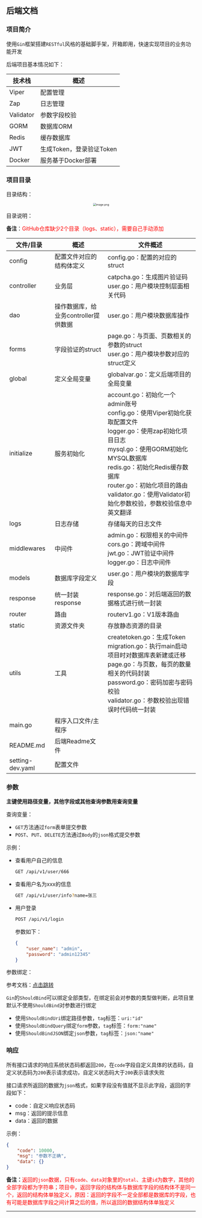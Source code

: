 ## 后端文档

### 项目简介

使用`Gin`框架搭建`RESTful`风格的基础脚手架，开箱即用，快速实现项目的业务功能开发

后端项目基本情况如下：

| 技术栈    | 概述                     |
| --------- | ------------------------ |
| Viper     | 配置管理                 |
| Zap       | 日志管理                 |
| Validator | 参数字段校验             |
| GORM      | 数据库ORM                |
| Redis     | 缓存数据库               |
| JWT       | 生成Token，登录验证Token |
| Docker    | 服务基于Docker部署       |


### 项目目录

目录结构：

<div align="center"><img src="http://tva1.sinaimg.cn/large/0079DIvogy1h8s6vz185wj30ho0rs42c.jpg" alt="image.png" style="zoom:50%;" /></div>

目录说明：

**备注**：<font color=Red>GitHub仓库缺少2个目录（logs、static），需要自己手动添加</font>

| 文件/目录        | 概述                                 | 文件概述                                                     |
| ---------------- | ------------------------------------ | ------------------------------------------------------------ |
| config           | 配置文件对应的结构体定义             | config.go：配置的对应的struct                                |
| controller       | 业务层                               | catpcha.go：生成图片验证码<br>user.go：用户模块控制层面相关代码 |
| dao              | 操作数据库，给业务controller提供数据 | user.go：用户模块数据库操作                                  |
| forms            | 字段验证的struct                     | page.go：与页面、页数相关的参数的struct<br>user.go：用户模块参数对应的struct定义 |
| global           | 定义全局变量                         | globalvar.go：定义后端项目的全局变量                         |
| initialize       | 服务初始化                           | account.go：初始化一个admin账号<br>config.go：使用Viper初始化获取配置文件<br>logger.go：使用zap初始化项目日志<br>mysql.go：使用GORM初始化MYSQL数据库<br>redis.go：初始化Redis缓存数据库<br>router.go：初始化项目的路由<br>validator.go：使用Validator初始化参数校验，参数校验信息中英文翻译 |
| logs             | 日志存储                             | 存储每天的日志文件                                           |
| middlewares      | 中间件                               | admin.go：权限相关的中间件<br>cors.go：跨域中间件<br>jwt.go：JWT验证中间件<br>logger.go：日志中间件 |
| models           | 数据库字段定义                       | user.go：用户模块的数据库字段                                |
| response         | 统一封装response                     | response.go：对后端返回的数据格式进行统一封装                |
| router           | 路由                                 | routerv1.go：V1版本路由                                      |
| static           | 资源文件夹                           | 存放静态资源的目录                                           |
| utils            | 工具                                 | createtoken.go：生成Token<br>migration.go：执行main启动项目时对数据库表新建或迁移<br>page.go：与页数，每页的数量相关的代码封装<br>password.go：密码加密与密码校验<br>validator.go：参数校验出现错误时代码统一封装 |
| main.go          | 程序入口文件/主程序                  |                                                              |
| README.md        | 后端Readme文件                       |                                                              |
| setting-dev.yaml | 配置文件                             |                                                              |

### 参数

**主键使用路径变量，其他字段或其他查询参数用查询变量**

查询变量：

- `GET`方法通过`form`表单提交参数
- `POST`、`PUT`、`DELETE`方法通过`Body`的`json`格式提交参数

示例：

- 查看用户自己的信息

  ```sh
  GET /api/v1/user/666
  ```

- 查看用户名为xxx的信息

  ```sh
  GET /api/v1/user/info?name=张三
  ```

- 用户登录

  ```sh
  POST /api/v1/login
  ```

  参数如下：

  ```json
  {
      "user_name": "admin",
      "password": "admin12345"
  }
  ```

参数绑定：

参考文档：[点击跳转](https://cloud.tencent.com/developer/article/1689928)

`Gin`的`ShouldBind`可以绑定全部类型，在绑定前会对参数的类型做判断，此项目里默认不使用`ShouldBind`对参数进行绑定

- 使用`ShouldBindUri`绑定路径参数，`tag`标签：`uri:"id"`
- 使用`ShouldBindQuery`绑定`form`参数，`tag`标签：`form:"name"`
- 使用`ShouldBindJSON`绑定`json`参数，`tag`标签：`json:"name"`

### 响应

所有接口请求的响应系统状态码都返回`200`，在`code`字段自定义具体的状态码，自定义状态码为`200`表示请求成功，自定义状态码大于`200`表示请求失败

接口请求所返回的数据为`json`格式，如果字段没有值就不显示此字段，返回的字段如下：

- code：自定义响应状态码
- msg：返回的提示信息
- data：返回的数据

示例：

```json
{
    "code": 10000,
    "msg": "参数不正确",
    "data": {}
}
```

**备注：**<font color=Red>返回的`json`数据，只有`code`、`data`对象里的`total`、主键`id`为数字，其他的全部字段都为字符串；项目中，返回字段的结构体与数据库字段的结构体不是同一个，返回的结构体单独定义，原因：返回的字段不一定全部都是数据库的字段，也有可能是数据库字段之间计算之后的值，所以返回的数据结构体单独定义</font>







---

